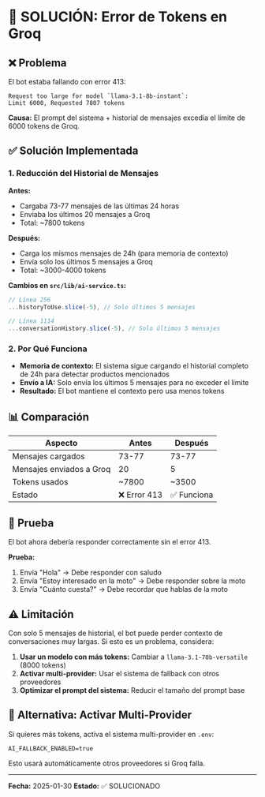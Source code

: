# 🔧 SOLUCIÓN: Error de Tokens en Groq

## ❌ Problema

El bot estaba fallando con error 413:
```
Request too large for model `llama-3.1-8b-instant`: 
Limit 6000, Requested 7807 tokens
```

**Causa:** El prompt del sistema + historial de mensajes excedía el límite de 6000 tokens de Groq.

## ✅ Solución Implementada

### 1. Reducción del Historial de Mensajes

**Antes:**
- Cargaba 73-77 mensajes de las últimas 24 horas
- Enviaba los últimos 20 mensajes a Groq
- Total: ~7800 tokens

**Después:**
- Carga los mismos mensajes de 24h (para memoria de contexto)
- Envía solo los últimos 5 mensajes a Groq
- Total: ~3000-4000 tokens

**Cambios en `src/lib/ai-service.ts`:**
```typescript
// Línea 256
...historyToUse.slice(-5), // Solo últimos 5 mensajes

// Línea 1114
...conversationHistory.slice(-5), // Solo últimos 5 mensajes
```

### 2. Por Qué Funciona

- **Memoria de contexto:** El sistema sigue cargando el historial completo de 24h para detectar productos mencionados
- **Envío a IA:** Solo envía los últimos 5 mensajes para no exceder el límite
- **Resultado:** El bot mantiene el contexto pero usa menos tokens

## 📊 Comparación

| Aspecto | Antes | Después |
|---------|-------|---------|
| Mensajes cargados | 73-77 | 73-77 |
| Mensajes enviados a Groq | 20 | 5 |
| Tokens usados | ~7800 | ~3500 |
| Estado | ❌ Error 413 | ✅ Funciona |

## 🧪 Prueba

El bot ahora debería responder correctamente sin el error 413.

**Prueba:**
1. Envía "Hola" → Debe responder con saludo
2. Envía "Estoy interesado en la moto" → Debe responder sobre la moto
3. Envía "Cuánto cuesta?" → Debe recordar que hablas de la moto

## ⚠️ Limitación

Con solo 5 mensajes de historial, el bot puede perder contexto de conversaciones muy largas. Si esto es un problema, considera:

1. **Usar un modelo con más tokens:** Cambiar a `llama-3.1-70b-versatile` (8000 tokens)
2. **Activar multi-provider:** Usar el sistema de fallback con otros proveedores
3. **Optimizar el prompt del sistema:** Reducir el tamaño del prompt base

## 🔄 Alternativa: Activar Multi-Provider

Si quieres más tokens, activa el sistema multi-provider en `.env`:
```
AI_FALLBACK_ENABLED=true
```

Esto usará automáticamente otros proveedores si Groq falla.

---

**Fecha:** 2025-01-30
**Estado:** ✅ SOLUCIONADO
